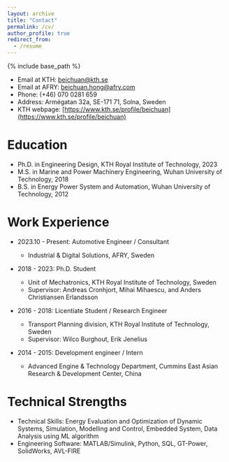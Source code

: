 ```yaml
---
layout: archive
title: "Contact"
permalink: /cv/
author_profile: true
redirect_from:
  - /resume
---
```


{% include base_path %}

* Email at KTH: beichuan@kth.se
* Email at AFRY: beichuan.hong@afry.com
* Phone: (+46) 070 0281 659
* Address: Armégatan 32a, SE-171 71, Solna, Sweden
* KTH webpage: [https://www.kth.se/profile/beichuan](https://www.kth.se/profile/beichuan)

Education
======
* Ph.D. in Engineering Design, KTH Royal Institute of Technology, 2023
* M.S. in Marine and Power Machinery Engineering, Wuhan University of Technology, 2018
* B.S. in Energy Power System and Automation, Wuhan University of Technology, 2012

Work Experience
======
* 2023.10 - Present: Automotive Engineer / Consultant
  * Industrial & Digital Solutions, AFRY, Sweden

* 2018 - 2023: Ph.D. Student
  * Unit of Mechatronics, KTH Royal Institute of Technology, Sweden
  * Supervisor: Andreas Cronhjort, Mihai Mihaescu, and Anders Christiansen Erlandsson

* 2016 - 2018: Licentiate Student / Research Engineer
  * Transport Planning division, KTH Royal Institute of Technology, Sweden
  * Supervisor: Wilco Burghout, Erik Jenelius

* 2014 - 2015: Development engineer / Intern
  * Advanced Engine & Technology Department, Cummins East Asian Research & Development Center, China

Technical Strengths
======
* Technical Skills: Energy Evaluation and Optimization of Dynamic Systems, Simulation, Modelling
and Control, Embedded System, Data Analysis using ML algorithm
* Engineering Software: MATLAB/Simulink, Python, SQL, GT-Power, SolidWorks, AVL-FIRE
